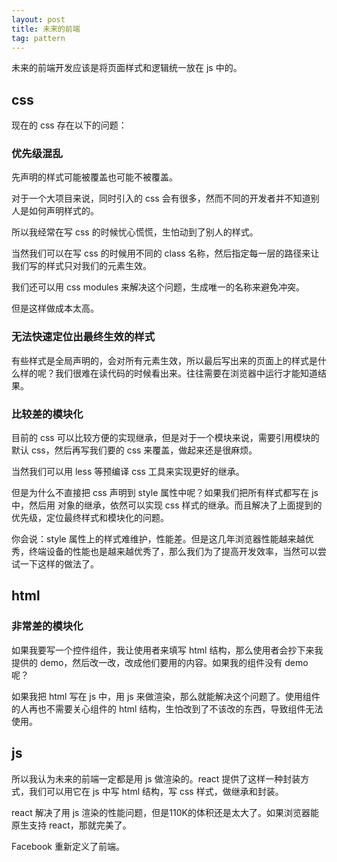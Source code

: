 ```yaml
---
layout: post
title: 未来的前端
tag: pattern
---
```


未来的前端开发应该是将页面样式和逻辑统一放在 js 中的。

## css

现在的 css 存在以下的问题：

### 优先级混乱

先声明的样式可能被覆盖也可能不被覆盖。

对于一个大项目来说，同时引入的 css 会有很多，然而不同的开发者并不知道别人是如何声明样式的。

所以我经常在写 css 的时候忧心慌慌，生怕动到了别人的样式。

当然我们可以在写 css 的时候用不同的 class 名称，然后指定每一层的路径来让我们写的样式只对我们的元素生效。

我们还可以用 css modules 来解决这个问题，生成唯一的名称来避免冲突。

但是这样做成本太高。

### 无法快速定位出最终生效的样式

有些样式是全局声明的，会对所有元素生效，所以最后写出来的页面上的样式是什么样的呢？我们很难在读代码的时候看出来。往往需要在浏览器中运行才能知道结果。

### 比较差的模块化

目前的 css 可以比较方便的实现继承，但是对于一个模块来说，需要引用模块的默认 css，然后再写我们要的 css 来覆盖，做起来还是很麻烦。

当然我们可以用 less 等预编译 css 工具来实现更好的继承。

但是为什么不直接把 css 声明到 style 属性中呢？如果我们把所有样式都写在 js 中，然后用 对象的继承，依然可以实现 css 样式的继承。而且解决了上面提到的优先级，定位最终样式和模块化的问题。

你会说：style 属性上的样式难维护，性能差。但是这几年浏览器性能越来越优秀，终端设备的性能也是越来越优秀了，那么我们为了提高开发效率，当然可以尝试一下这样的做法了。

## html

### 非常差的模块化

如果我要写一个控件组件，我让使用者来填写 html 结构，那么使用者会抄下来我提供的 demo，然后改一改，改成他们要用的内容。如果我的组件没有 demo 呢？

如果我把 html 写在 js 中，用 js 来做渲染，那么就能解决这个问题了。使用组件的人再也不需要关心组件的 html 结构，生怕改到了不该改的东西，导致组件无法使用。

## js

所以我认为未来的前端一定都是用 js 做渲染的。react 提供了这样一种封装方式，我们可以用它在 js 中写 html 结构，写 css 样式，做继承和封装。

react 解决了用 js 渲染的性能问题，但是110K的体积还是太大了。如果浏览器能原生支持 react，那就完美了。

Facebook 重新定义了前端。
